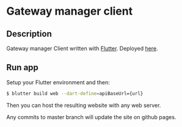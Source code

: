 # Gateway manager client

## Description

 Gateway manager Client written with [Flutter](https://flutter.dev). Deployed [here](https://aramisromero89.github.io/gateway-manager-web/).

## Run app

Setup your Flutter environment and then:

```bash
$ blutter build web --dart-define=apiBaseUrl={url}
```

Then you can host the resulting website with any web server.

Any commits to master branch will update the site on github pages.